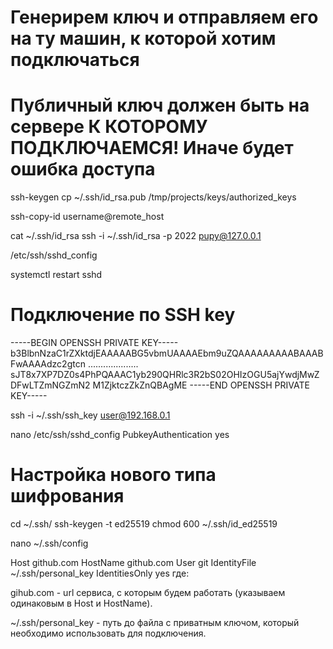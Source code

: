 # Генерирем ключ и отправляем его на ту машин, к которой хотим подключаться

# Публичный ключ должен быть на сервере К КОТОРОМУ ПОДКЛЮЧАЕМСЯ! Иначе будет ошибка доступа


<!-- Генерим ключи -->

ssh-keygen
cp ~/.ssh/id_rsa.pub /tmp/projects/keys/authorized_keys
<!-- Отправляем на хост -->
ssh-copy-id username@remote_host

<!-- подключаемся к машине -->
cat ~/.ssh/id_rsa
ssh -i ~/.ssh/id_rsa -p 2022 pupy@127.0.0.1

<!-- Отключение SSH пароль -->
/etc/ssh/sshd_config

systemctl restart sshd

# Подключение по SSH key
<!-- Если у нас есть файл ssh_key ввида  -->
-----BEGIN OPENSSH PRIVATE KEY-----
b3BlbnNzaC1rZXktdjEAAAAABG5vbmUAAAAEbm9uZQAAAAAAAAABAAABFwAAAAdzc2gtcn
....................
sJT8x7XP7DZ0s4PhPQAAAC1yb290QHRlc3R2bS02OHIzOGU5ajYwdjMwZDFwLTZmNGZmN2
M1ZjktczZkZnQBAgME
-----END OPENSSH PRIVATE KEY-----
<!-- То можем подключиться ксерверу командой указать путь к ключу -->
ssh -i ~/.ssh/ssh_key user@192.168.0.1

<!-- Внимание! Разрешение файла ключа должно быть 600 -->

<!-- Разрешаем аутентификацию по ключам -->
nano  /etc/ssh/sshd_config
PubkeyAuthentication yes


 # Настройка нового типа шифрования
cd ~/.ssh/
ssh-keygen -t ed25519
chmod 600 ~/.ssh/id_ed25519


 <!-- Настраиваем ssh config -->
<!-- Чтобы ssh мог автоматически использовать правильные ключи при работе с удалёнными репозиториями, необходимо задать некоторые настройки. А именно - добавить в файл ~/.ssh/config следующие строки: -->
nano ~/.ssh/config

Host github.com
    HostName github.com
    User git
    IdentityFile ~/.ssh/personal_key
    IdentitiesOnly yes
где:

gihub.com - url сервиса, с которым будем работать (указываем одинаковым в Host и HostName).

~/.ssh/personal_key - путь до файла с приватным ключом, который необходимо использовать для подключения.